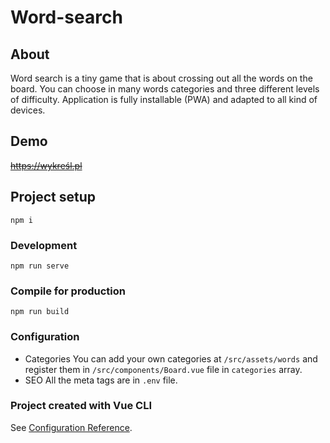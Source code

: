 # Word-search

## About
Word search is a tiny game that is about crossing out all the words on the board. You can choose in many words categories and three different levels of difficulty. Application is fully installable (PWA) and adapted to all kind of devices.

## Demo
~~https://wykreśl.pl~~

## Project setup
```
npm i
```

### Development
```
npm run serve
```

### Compile for production
```
npm run build
```

### Configuration
* Categories
You can add your own categories at `/src/assets/words` and register them in `/src/components/Board.vue` file in `categories` array.
* SEO
All the meta tags are in `.env` file.

### Project created with Vue CLI
See [Configuration Reference](https://cli.vuejs.org/config/).
